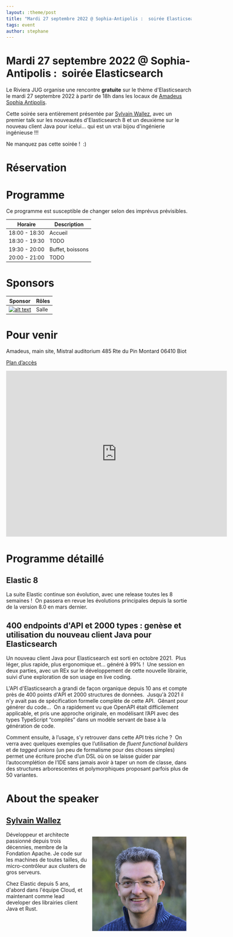 ```yaml
---
layout: :theme/post
title: "Mardi 27 septembre 2022 @ Sophia-Antipolis :  soirée Elasticsearch"
tags: event
author: stephane
---
```


# Mardi 27 septembre 2022 @ Sophia-Antipolis :  soirée Elasticsearch

Le Riviera JUG organise une rencontre **gratuite** sur le thème d'Elasticsearch le mardi 27 septembre 2022 à partir de 18h dans les locaux de [Amadeus Sophia Antipolis](url:https://goo.gl/maps/agQMwmE74eWqqQvd8).

Cette soirée sera entièrement présentée par [Sylvain Wallez](https://twitter.com/bluxte), avec un premier talk sur les nouveautés d'Elasticsearch 8 et un deuxième sur le nouveau client Java pour icelui... qui est un vrai bijou d'ingénierie ingénieuse !!!

Ne manquez pas cette soirée !  :)

# Réservation

<div id="eventbrite-widget-container-421626394897"></div>

<script src="https://www.eventbrite.com/static/widgets/eb_widgets.js"></script>

<script type="text/javascript">
var exampleCallback = function() \{
console.log('Order complete!');
};

window.EBWidgets.createWidget(\{
// Required
widgetType: 'checkout',
eventId: '421626394897',
iframeContainerId: 'eventbrite-widget-container-421626394897',

// Optional
iframeContainerHeight: 425,  _ Widget height in pixels. Defaults to a minimum of 425px if not provided
onOrderComplete: exampleCallback  _ Method called when an order has successfully completed
});
</script>

# Programme

<div class='warning'>Ce programme est susceptible de changer selon des imprévus prévisibles.</div>

|Horaire|Description|
|---|---|
|18:00 - 18:30|Accueil|
|18:30 - 19:30|TODO|
|19:30 - 20:00|Buffet, boissons|
|20:00 - 21:00|TODO|

# Sponsors

|Sponsor|Rôles|
|---|---|
|[![alt text]({site.page('Sponsors/index.md').image('amadeus.png')})](https://amadeus.com/fr)  | Salle|

# Pour venir

Amadeus, main site, Mistral auditorium
485 Rte du Pin Montard
06410 Biot

[Plan d’accès](https://goo.gl/maps/agQMwmE74eWqqQvd8)

<iframe src="https://www.google.com/maps/embed?pb=!1m18!1m12!1m3!1d2334.61087379998!2d7.057556422906037!3d43.62195443006717!2m3!1f0!2f0!3f0!3m2!1i1024!2i768!4f13.1!3m3!1m2!1s0x12cc2b7cba432085%3A0xcb5e30e756ebb5c5!2sAmadeus%20Main%20Site!5e0!3m2!1sen!2sfr!4v1648131547103!5m2!1sen!2sfr" width="600" height="450" style="border:0;" allowfullscreen="" loading="lazy"></iframe>

# Programme détaillé

## Elastic 8

La suite Elastic continue son évolution, avec une release toutes les 8 semaines !  On passera en revue les évolutions principales depuis la sortie de la version 8.0 en mars dernier.

## 400 endpoints d'API et 2000 types : genèse et utilisation du nouveau client Java pour Elasticsearch

Un nouveau client Java pour Elasticsearch est sorti en octobre 2021.  Plus léger, plus rapide, plus ergonomique et… généré à 99% !  Une session en deux parties, avec un REx sur le développement de cette nouvelle librairie, suivi d’une exploration de son usage en live coding.

L'API d'Elasticsearch a grandi de façon organique depuis 10 ans et compte près de 400 points d'API et 2000 structures de données.  Jusqu'à 2021 il n'y avait pas de spécification formelle complète de cette API.  Gênant pour générer du code…  On a rapidement vu que OpenAPI était difficilement applicable, et pris une approche originale, en modélisant l’API avec des types TypeScript “compilés” dans un modèle servant de base à la génération de code.

Comment ensuite, à l’usage, s’y retrouver dans cette API très riche ?  On verra avec quelques exemples que l’utilisation de _fluent functional builders_ et de _tagged unions_ (un peu de formalisme pour des choses simples) permet une écriture proche d’un DSL où on se laisse guider par l’autocomplétion de l’IDE sans jamais avoir à taper un nom de classe, dans des structures arborescentes et polymorphiques proposant parfois plus de 50 variantes.

# About the speaker

## [Sylvain Wallez](https://twitter.com/bluxte)

<img style='margin:1em; float:right' title='Sylvain Wallez' src='bluxte.png'/>

Développeur et architecte passionné depuis trois décennies, membre de la Fondation Apache. Je code sur les machines de toutes tailles, du micro-contrôleur aux clusters de gros serveurs.

Chez Elastic depuis 5 ans, d'abord dans l'équipe Cloud, et maintenant comme lead developer des librairies client Java et Rust.
